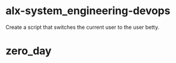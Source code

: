 # alx-system_engineering-devops
Create a script that switches the current user to the user betty.
# zero_day
